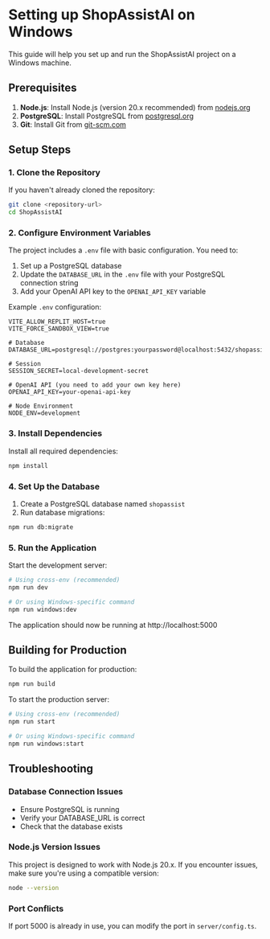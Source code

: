 # Setting up ShopAssistAI on Windows

This guide will help you set up and run the ShopAssistAI project on a Windows machine.

## Prerequisites

1. **Node.js**: Install Node.js (version 20.x recommended) from [nodejs.org](https://nodejs.org/)
2. **PostgreSQL**: Install PostgreSQL from [postgresql.org](https://www.postgresql.org/download/windows/)
3. **Git**: Install Git from [git-scm.com](https://git-scm.com/download/win)

## Setup Steps

### 1. Clone the Repository

If you haven't already cloned the repository:

```bash
git clone <repository-url>
cd ShopAssistAI
```

### 2. Configure Environment Variables

The project includes a `.env` file with basic configuration. You need to:

1. Set up a PostgreSQL database
2. Update the `DATABASE_URL` in the `.env` file with your PostgreSQL connection string
3. Add your OpenAI API key to the `OPENAI_API_KEY` variable

Example `.env` configuration:
```
VITE_ALLOW_REPLIT_HOST=true
VITE_FORCE_SANDBOX_VIEW=true

# Database
DATABASE_URL=postgresql://postgres:yourpassword@localhost:5432/shopassist

# Session
SESSION_SECRET=local-development-secret

# OpenAI API (you need to add your own key here)
OPENAI_API_KEY=your-openai-api-key

# Node Environment
NODE_ENV=development
```

### 3. Install Dependencies

Install all required dependencies:

```bash
npm install
```

### 4. Set Up the Database

1. Create a PostgreSQL database named `shopassist`
2. Run database migrations:

```bash
npm run db:migrate
```

### 5. Run the Application

Start the development server:

```bash
# Using cross-env (recommended)
npm run dev

# Or using Windows-specific command
npm run windows:dev
```

The application should now be running at http://localhost:5000

## Building for Production

To build the application for production:

```bash
npm run build
```

To start the production server:

```bash
# Using cross-env (recommended)
npm run start

# Or using Windows-specific command
npm run windows:start
```

## Troubleshooting

### Database Connection Issues

- Ensure PostgreSQL is running
- Verify your DATABASE_URL is correct
- Check that the database exists

### Node.js Version Issues

This project is designed to work with Node.js 20.x. If you encounter issues, make sure you're using a compatible version:

```bash
node --version
```

### Port Conflicts

If port 5000 is already in use, you can modify the port in `server/config.ts`.
